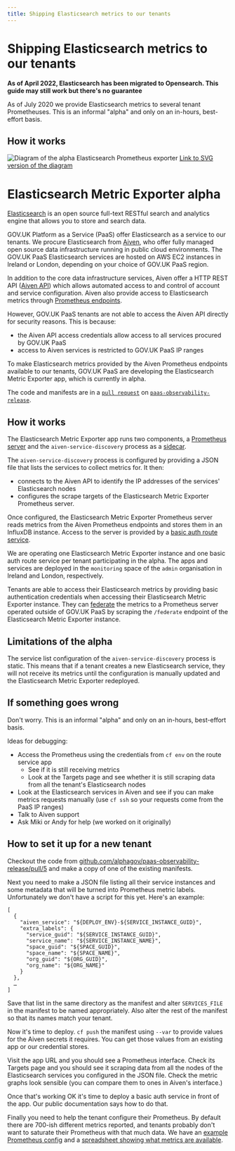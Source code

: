 ```yaml
---
title: Shipping Elasticsearch metrics to our tenants
---
```


# Shipping Elasticsearch metrics to our tenants

**As of April 2022, Elasticsearch has been migrated to Opensearch. This guide may still work but there's no guarantee**

As of July 2020 we provide Elasticsearch metrics to several tenant
Prometheuses. This is an informal "alpha" and only on an in-hours,
best-effort basis.

## How it works

![Diagram of the alpha Elasticsearch Prometheus exporter](/diagrams/elasticsearch-metric-exporter-alpha.jpg)
[Link to SVG version of the diagram](/diagrams/elasticsearch-metric-exporter-alpha.svg)

# Elasticsearch Metric Exporter alpha


[Elasticsearch](https://www.elastic.co/elasticsearch/) is an open source full-text RESTful search and analytics engine that allows you to store and search data.

GOV.UK Platform as a Service (PaaS) offer Elasticsearch as a service to our tenants. We procure Elasticsearch from [Aiven](https://aiven.io/), who offer fully managed open source data infrastructure running in public cloud environments. The GOV.UK PaaS Elasticsearch services are hosted on AWS EC2 instances in Ireland or London, depending on your choice of GOV.UK PaaS region.

In addition to the core data infrastructure services, Aiven offer a HTTP REST API ([Aiven API](https://api.aiven.io/doc/)) which allows automated access to and control of account and service configuration. Aiven also provide access to Elasticsearch metrics through [Prometheus endpoints](https://prometheus.io/docs/concepts/jobs_instances/).

However, GOV.UK PaaS tenants are not able to access the Aiven API directly for security reasons. This is because:

* the Aiven API access credentials allow access to all services procured by GOV.UK PaaS
* access to Aiven services is restricted to GOV.UK PaaS IP ranges

To make Elasticsearch metrics provided by the Aiven Prometheus endpoints available to our tenants, GOV.UK PaaS are developing the Elasticsearch Metric Exporter app, which is currently in alpha.

The code and manifests are in a [`pull request`](https://github.com/alphagov/paas-observability-release/pull/5) on [`paas-observability-release`](https://github.com/alphagov/paas-observability-release).

## How it works

The Elasticsearch Metric Exporter app runs two components, a [Prometheus server](https://prometheus.io/) and the `aiven-service-discovery` process as a [sidecar](https://docs.cloudfoundry.org/devguide/sidecars.html).

The `aiven-service-discovery` process is configured by providing a JSON file that lists the services to collect metrics for. It then:

* connects to the Aiven API to identify the IP addresses of the services' Elasticsearch nodes
* configures the scrape targets of the Elasticsearch Metric Exporter Prometheus server.

Once configured, the Elasticsearch Metric Exporter Prometheus server reads metrics from the Aiven Prometheus endpoints and stores them in an InfluxDB instance. Access to the server is provided by a [basic auth route service](https://docs.cloud.service.gov.uk/deploying_services/route_services/#example-route-service-to-add-username-and-password-authentication).

We are operating one Elasticsearch Metric Exporter instance and one basic auth route service per tenant participating in the alpha. The apps and services are deployed in the `monitoring` space of the `admin` organisation in Ireland and London, respectively.

Tenants are able to access their Elasticsearch metrics by providing basic authentication credentials when accessing their Elasticsearch Metric Exporter instance. They can [federate](https://prometheus.io/docs/prometheus/latest/federation/) the metrics to a Prometheus server operated outside of GOV.UK PaaS by scraping the `/federate` endpoint of the Elasticsearch Metric Exporter instance.

## Limitations of the alpha

The service list configuration of the `aiven-service-discovery` process is static. This means that if a tenant creates a new Elasticsearch service, they will not receive its metrics until the configuration is manually updated and the Elasticsearch Metric Exporter redeployed.


## If something goes wrong

Don't worry. This is an informal "alpha" and only on an in-hours,
best-effort basis.

Ideas for debugging:

  - Access the Prometheus using the credentials from `cf env` on the
    route service app
    - See if it is still receiving metrics
    - Look at the Targets page and see whether it is still scraping
      data from all the tenant's Elasticsearch nodes
  - Look at the Elasticsearch services in Aiven and see if you can
    make metrics requests manually (use `cf ssh` so your requests come
    from the PaaS IP ranges)
  - Talk to Aiven support
  - Ask Miki or Andy for help (we worked on it originally)

## How to set it up for a new tenant

Checkout the code from [github.com/alphagov/paas-observability-release/pull/5](https://github.com/alphagov/paas-observability-release/pull/5) and make a copy of one of
the existing manifests.

Next you need to make a JSON file listing all their service instances
and some metadata that will be turned into Prometheus metric labels.
Unfortunately we don't have a script for this yet. Here's an example:

```
[
  {
    "aiven_service": "${DEPLOY_ENV}-${SERVICE_INSTANCE_GUID}",
    "extra_labels": {
      "service_guid": "${SERVICE_INSTANCE_GUID}",
      "service_name": "${SERVICE_INSTANCE_NAME}",
      "space_guid": "${SPACE_GUID}",
      "space_name": "${SPACE_NAME}",
      "org_guid": "${ORG_GUID}",
      "org_name": "${ORG_NAME}"
    }
  },
  …
]
```

Save that list in the same directory as the manifest and alter
`SERVICES_FILE` in the manifest to be named appropriately.
Also alter the rest of the manifest so that its names match your
tenant.

Now it's time to deploy. `cf push` the manifest using `--var` to
provide values for the Aiven secrets it requires. You can get those
values from an existing app or our credential stores.

Visit the app URL and you should see a Prometheus interface. Check its
Targets page and you should see it scraping data from all the nodes of
the Elasticsearch services you configured in the JSON file. Check the
metric graphs look sensible (you can compare them to ones in Aiven's
interface.)

Once that's working OK it's time to deploy a basic auth service in
front of the app. Our public documentation says how to do that.

Finally you need to help the tenant configure their Prometheus. By
default there are 700-ish different metrics reported, and tenants
probably don't want to saturate their Prometheus with that much data.
We have an [example Prometheus config](https://gist.github.com/46bit/bbc7f267f6115fc008c9ddb43cd56745)
and a [spreadsheet showing what metrics are available](https://docs.google.com/spreadsheets/d/1LffFBhe5T937MF0vYQWSH4j10niZS7IImlUAW4cYiNE/edit#gid=0).

